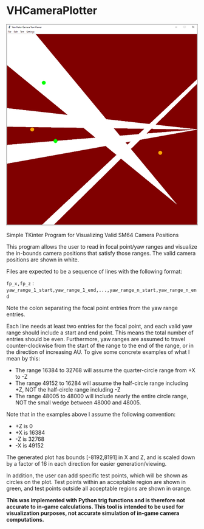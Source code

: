 # VHCameraPlotter

![Alt text](/Images/ReadMeScreenshot.png?raw=true "VH Camera Plotter")

Simple TKinter Program for Visualizing Valid SM64 Camera Positions

This program allows the user to read in focal point/yaw ranges and visualize 
the in-bounds camera positions that satisfy those ranges. The valid camera 
positions are shown in white.

Files are expected to be a sequence of lines with the following format:

`fp_x,fp_z` : `yaw_range_1_start,yaw_range_1_end,...,yaw_range_n_start,yaw_range_n_end`
                            
Note the colon separating the focal point entries from the yaw range entries.

Each line needs at least two entries for the focal point, and each valid
yaw range should include a start and end point. This means the total number 
of entries should be even. Furthermore, yaw ranges are assumed to travel
counter-clockwise from the start of the range to the end of the range, or
in the direction of increasing AU. To give some concrete examples of what 
I mean by this:

 - The range 16384 to 32768 will assume the quarter-circle range from +X to -Z
 - The range 49152 to 16284 will assume the half-circle range including +Z, NOT
   the half-circle range including -Z
 - The range 48005 to 48000 will include nearly the entire circle range, NOT the 
   small wedge between 48000 and 48005. 

Note that in the examples above I assume the following convention:
 - +Z is 0
 - +X is 16384
 - -Z is 32768
 - -X is 49152

The generated plot has bounds [-8192,8191] in X and Z, and is scaled down 
by a factor of 16 in each direction for easier generation/viewing. 

In addition, the user can add specific test points, which will be shown as
circles on the plot. Test points within an acceptable region are shown in 
green, and test points outside all acceptable regions are shown in orange.

**This was implemented with Python trig functions and is therefore not
accurate to in-game calculations. This tool is intended to be used for
visualization purposes, not accurate simulation of in-game camera
computations.**
